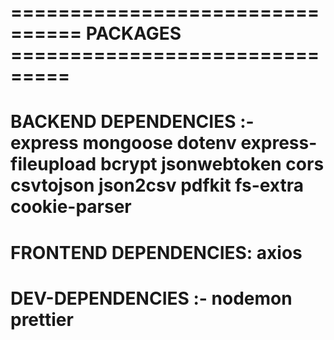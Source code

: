 
# ================================ PACKAGES ===============================

# BACKEND DEPENDENCIES :- express mongoose dotenv express-fileupload bcrypt jsonwebtoken cors csvtojson json2csv pdfkit fs-extra cookie-parser

# FRONTEND DEPENDENCIES: axios

# DEV-DEPENDENCIES :- nodemon prettier

